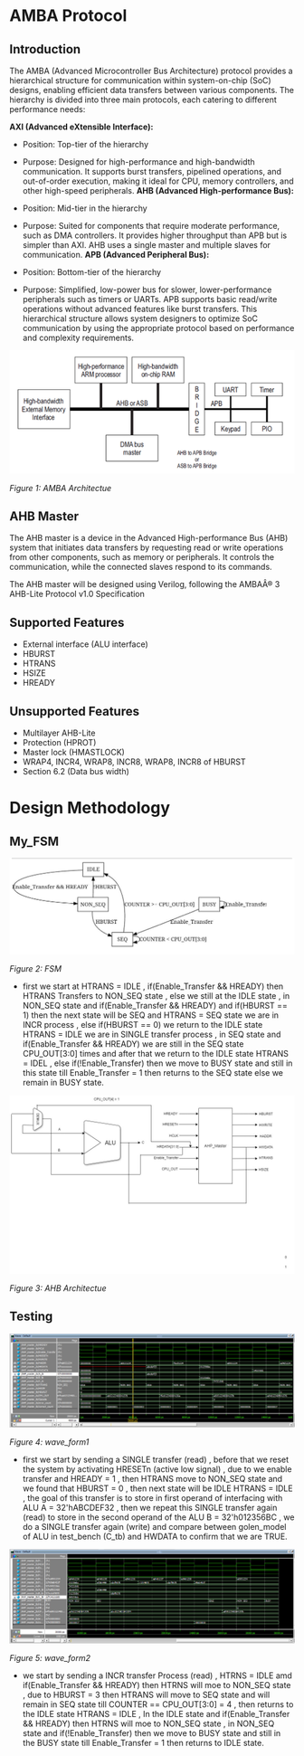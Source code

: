 # AMBA Protocol
## Introduction
The AMBA (Advanced Microcontroller Bus Architecture) protocol provides a hierarchical structure for communication within system-on-chip (SoC) designs, enabling efficient data transfers between various components. The hierarchy is divided into three main protocols, each catering to different performance needs:

**AXI (Advanced eXtensible Interface):**

- Position: Top-tier of the hierarchy
- Purpose: Designed for high-performance and high-bandwidth communication. It supports burst transfers, pipelined operations, and out-of-order execution, making it ideal for CPU, memory controllers, and other high-speed peripherals.
**AHB (Advanced High-performance Bus):**

- Position: Mid-tier in the hierarchy
- Purpose: Suited for components that require moderate performance, such as DMA controllers. It provides higher throughput than APB but is simpler than AXI. AHB uses a single master and multiple slaves for communication.
**APB (Advanced Peripheral Bus):**

- Position: Bottom-tier of the hierarchy
- Purpose: Simplified, low-power bus for slower, lower-performance peripherals such as timers or UARTs. APB supports basic read/write operations without advanced features like burst transfers.
This hierarchical structure allows system designers to optimize SoC communication by using the appropriate protocol based on performance and complexity requirements.

![AMBA Archeticture](image/AMBA.png)

*Figure 1: AMBA Architectue*

## AHB Master
The AHB master is a device in the Advanced High-performance Bus (AHB) system that initiates data transfers by requesting read or write operations from other components, such as memory or peripherals. It controls the communication, while the connected slaves respond to its commands.

The AHB master will be designed using Verilog, following the AMBAÂ® 3 AHB-Lite Protocol v1.0 Specification

## Supported Features

- External interface (ALU interface)
- HBURST
- HTRANS
- HSIZE
- HREADY

## Unsupported Features

- Multilayer AHB-Lite
- Protection (HPROT)
- Master lock (HMASTLOCK)
- WRAP4, INCR4, WRAP8, INCR8, WRAP8, INCR8 of HBURST
- Section 6.2  (Data bus width)

# Design Methodology 

<!--FSM -->
## My_FSM

![AHB_Master_FSM](image/fsm.png)

*Figure 2: FSM*

 - first we start at HTRANS = IDLE , if(Enable_Transfer && HREADY) then HTRANS Transfers to NON_SEQ state , else we still at the IDLE state , in NON_SEQ state and if(Enable_Transfer && HREADY) and if(HBURST == 1) then the next state will be SEQ and HTRANS = SEQ state we are in INCR process , else if(HBURST == 0) we return to the IDLE state HTRANS = IDLE we are in SINGLE transfer process , in SEQ state and if(Enable_Transfer && HREADY) we are still in the SEQ state CPU_OUT[3:0] times and after that we return to the IDLE state HTRANS = IDEL , else if(!Enable_Transfer) then we move to BUSY state and still in this state till Enable_Transfer = 1 then returns to the SEQ state else we remain in BUSY state.

<!--Architecture -->

![AHB Archeticture](image/AHB.png)

*Figure 3: AHB Architectue*

## Testing 

![Wave_Form_1](ADI_AHP_MASTER/image/Wave_1.PNG)

*Figure 4: wave_form1*

- first we start by sending a SINGLE transfer (read) , before that we reset the system by activating HRESETn (active low signal) , due to we enable transfer and HREADY = 1 , then HTRANS move to NON_SEQ state and we found that HBURST = 0 , then next state will be IDLE HTRANS = IDLE , the goal of this transfer is to store in first operand of interfacing with ALU A = 32'hABCDEF32 , then we repeat this SINGLE transfer again (read) to store in the second operand of the ALU B = 32'h012356BC , we do a SINGLE transfer again (write) and compare between golen_model of ALU in test_bench (C_tb) and HWDATA to confirm that we are TRUE.

![Wave_Form_2](image/Wave_2.png)

*Figure 5: wave_form2*

- we start by sending a INCR transfer Process (read) , HTRNS = IDLE amd if(Enable_Transfer && HREADY) then HTRNS will moe to NON_SEQ state , due to HBURST = 3 then HTRANS will move to SEQ state and will remain in SEQ state till COUNTER == CPU_OUT[3:0] = 4 , then returns to the IDLE state HTRANS = IDLE , In the IDLE state and if(Enable_Transfer && HREADY) then HTRNS will moe to NON_SEQ state , in NON_SEQ state and if(!Enable_Transfer) then we move to BUSY state and still in the BUSY state till Enable_Transfer = 1 then returns to IDLE state.








